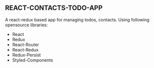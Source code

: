 ## REACT-CONTACTS-TODO-APP

A react-redux based app for managing todos, contacts. Using following opensource libraries:

* React
* Redux
* React-Router
* React-Redux
* Redux-Persist
* Styled-Components
